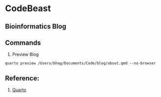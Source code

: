 # CodeBeast
## Bioinformatics Blog

## Commands
1. Preview Blog
```
quarto preview /Users/bhag/Documents/Code/blog/about.qmd --no-browser
```
## Reference:
1. [Quarto](https://quarto.org/)